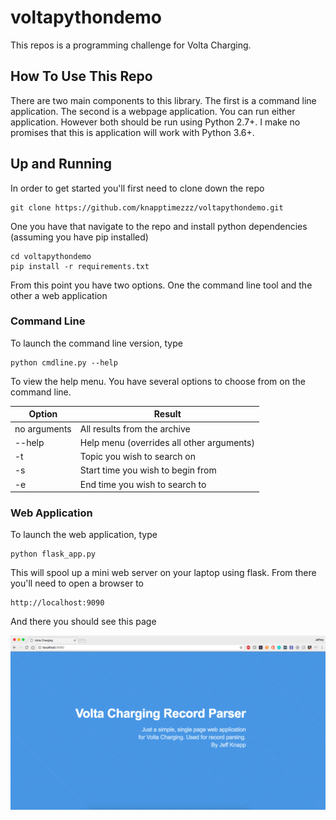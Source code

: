 # voltapythondemo
This repos is a programming challenge for Volta Charging.

## How To Use This Repo
There are two main components to this library. The first is a command line application. The second is a webpage application. You can run either application. However both should be run using Python 2.7+. I make no promises that this is application will work with Python 3.6+.

## Up and Running
In order to get started you'll first need to clone down the repo

```
git clone https://github.com/knapptimezzz/voltapythondemo.git
```

One you have that navigate to the repo and install python dependencies (assuming you have pip installed)

```
cd voltapythondemo
pip install -r requirements.txt
```

From this point you have two options. One the command line tool and the other a web application

### Command Line
To launch the command line version, type

```
python cmdline.py --help
```

To view the help menu. You have several options to choose from on the command line.

|Option|Result|
|---|---|
| no arguments | All results from the archive |
| --help | Help menu (overrides all other arguments) |
| -t | Topic you wish to search on |
| -s | Start time you wish to begin from |
| -e | End time you wish to search to |

### Web Application
To launch the web application, type

```
python flask_app.py
```

This will spool up a mini web server on your laptop using flask. From there you'll need to open a browser to

```
http://localhost:9090
```

And there you should see this page

![Webpage Image](static/css/images/Webpage.png)
